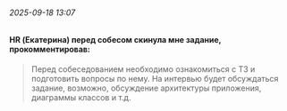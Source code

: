 ###### 2025-09-18 13:07

#### HR (Екатерина) перед собесом скинула мне задание, прокомментировав:

> Перед собеседованием необходимо ознакомиться с ТЗ и подготовить вопросы по нему. 
> На интервью будет обсуждаться задание, возможно, обсуждение архитектуры приложения, 
> диаграммы классов и т.д.
> 

